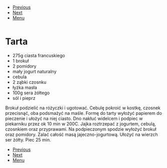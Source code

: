 <!-- Navigation Menu Start -->

- [Previous](<Szarlotka.md>)
- [Next](<Zapiekanka_soczewicy.md>)
- [Menu](<README.md>)

<div style="margin-bottom: 50px"></div>

<!-- /Navigation Menu Start -->


# Tarta

- 275g ciasta francuskiego 
- 1 brokuł
- 2 pomidory 
- mały jogurt naturalny 
- cebula 
- 2 ząbki czosnku 
- łyżka masła 
- 100g sera żółtego 
- sól i pieprz 
  
Brokuł podzielić na różyczki i ugotować. Cebulę pokroić w kostkę, czosnek przecisnąć, oba podsmażyć na maśle. Formę do tarty wyłożyć papierem do pieczenie i ułożyć na niej ciasto. Dno nakłuć widelcem i podpiec w piekarniku przez ok 10 min w 200C. Jajka roztrzepać z jogurtem, cebulą, czosnkiem oraz przyprawami. Na podpieczonym spodzie wyłożyć brokuł oraz pomidory. Zalać całość masą jajeczno-jogurtową. Ułożyć na wierzch ser żółty. Piec 25 min. 


<!-- Navigation Menu End -->

- [Previous](<Szarlotka.md>)
- [Next](<Zapiekanka_soczewicy.md>)
- [Menu](<README.md>)

<div style="margin-bottom: 50px"></div>

<!-- /Navigation Menu End -->